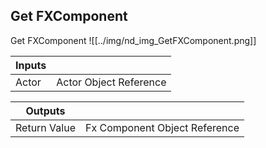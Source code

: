 ## Get FXComponent
Get FXComponent
![[../img/nd_img_GetFXComponent.png]]

|Inputs||
|--|--|
| Actor | Actor Object Reference |

|Outputs||
|--|--|
| Return Value | Fx Component Object Reference |
